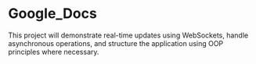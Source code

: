 # Google_Docs
This project will demonstrate real-time updates using WebSockets, handle asynchronous operations, and structure the application using OOP principles where necessary.
